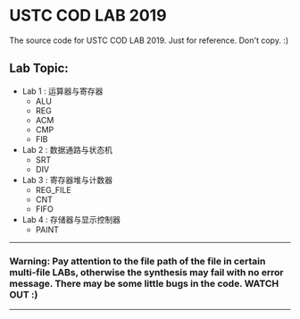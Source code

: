 # USTC COD LAB 2019

The source code for USTC COD LAB 2019. Just for reference. Don't copy. :)

## Lab Topic:
+ Lab 1 : 运算器与寄存器
  + ALU
  + REG
  + ACM
  + CMP
  + FIB
+ Lab 2 : 数据通路与状态机
  + SRT
  + DIV
+ Lab 3 : 寄存器堆与计数器
  + REG_FILE
  + CNT
  + FIFO
+ Lab 4 : 存储器与显示控制器
  + PAINT
  
***************************************************************************************************************************************** 
### Warning: Pay attention to the file path of the file in certain multi-file LABs, otherwise the synthesis may fail with no error message. There may be some little bugs in the code.  WATCH OUT :)
***************************************************************************************************************************************** 
